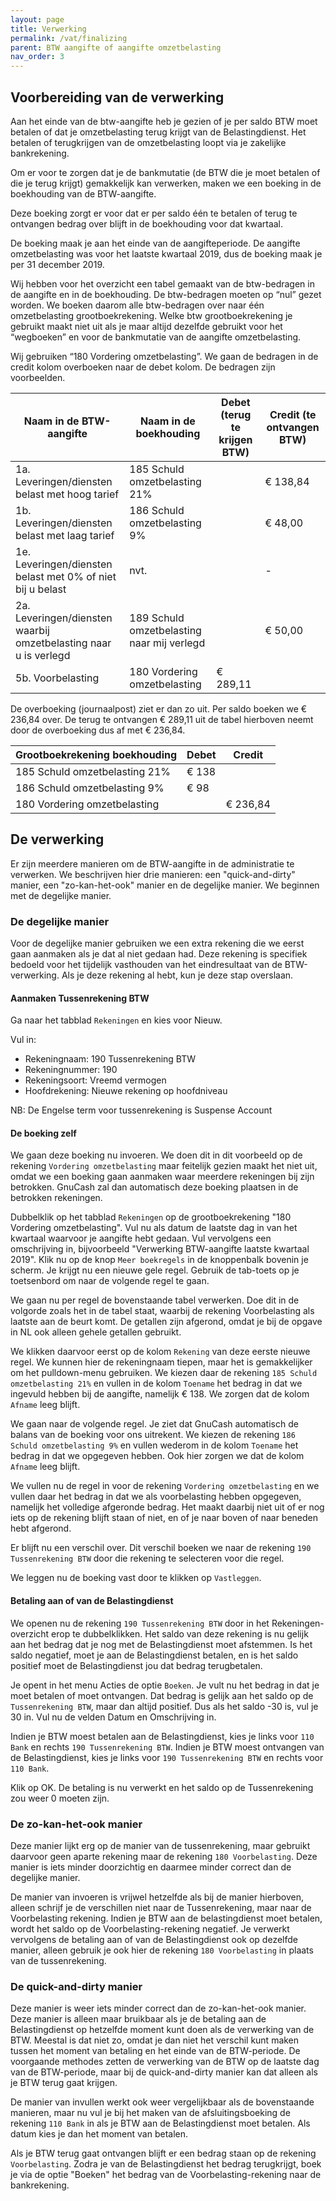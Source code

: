 ```yaml
---
layout: page
title: Verwerking
permalink: /vat/finalizing
parent: BTW aangifte of aangifte omzetbelasting
nav_order: 3
---
```


## Voorbereiding van de verwerking

Aan het einde van de btw-aangifte heb je gezien of je per saldo BTW moet betalen of dat je omzetbelasting terug krijgt van de Belastingdienst. Het betalen of terugkrijgen van de omzetbelasting loopt via je zakelijke bankrekening.

Om er voor te zorgen dat je de bankmutatie (de BTW die je moet betalen of die je terug krijgt) gemakkelijk kan verwerken, maken we een boeking in de boekhouding van de BTW-aangifte.

Deze boeking zorgt er voor dat er per saldo één te betalen of terug te ontvangen bedrag over blijft in de boekhouding voor dat kwartaal.

De boeking maak je aan het einde van de aangifteperiode. De aangifte omzetbelasting was voor het laatste kwartaal 2019, dus de boeking maak je per 31 december 2019.

Wij hebben voor het overzicht een tabel gemaakt van de btw-bedragen in de aangifte en in de boekhouding. De btw-bedragen moeten op “nul” gezet worden. We boeken daarom alle btw-bedragen over naar één omzetbelasting grootboekrekening. Welke btw grootboekrekening je gebruikt maakt niet uit als je maar altijd dezelfde gebruikt voor het “wegboeken” en voor de bankmutatie van de aangifte omzetbelasting.

Wij gebruiken “180 Vordering omzetbelasting”. We gaan de bedragen in de credit kolom overboeken naar de debet kolom. De bedragen zijn voorbeelden.

|Naam in de BTW-aangifte                         |Naam in de boekhouding          |    Debet (terug te krijgen BTW)| Credit (te ontvangen BTW)|
|------------------------------------------------|--------------------------------|--------------------------------|--------------------------|
|1a. Leveringen/diensten belast met hoog tarief  | 185 Schuld omzetbelasting 21%  |                                |                  € 138,84|
|1b. Leveringen/diensten belast met laag tarief  | 186 Schuld omzetbelasting 9%   |                                |                  €  48,00|
|1e. Leveringen/diensten belast met 0% of niet bij u belast | nvt.                |                                |                         -|
|2a. Leveringen/diensten waarbij omzetbelasting naar u is verlegd | 189 Schuld omzetbelasting naar mij verlegd |   |                  €  50,00|
|5b. Voorbelasting                               | 180 Vordering omzetbelasting   | €                        289,11|                          |

De overboeking (journaalpost) ziet er dan zo uit. Per saldo boeken we € 236,84 over. De terug te ontvangen € 289,11 uit de tabel hierboven neemt door de overboeking dus af met € 236,84.

|Grootboekrekening boekhouding              | Debet   | Credit  |
|-------------------------------------------|---------|---------|
|185 Schuld omzetbelasting 21%              | € 138   |         |
|186 Schuld omzetbelasting 9%               | €  98   |         |
|180 Vordering omzetbelasting               |         | € 236,84|

## De verwerking

Er zijn meerdere manieren om de BTW-aangifte in de administratie te verwerken.
We beschrijven hier drie manieren: een "quick-and-dirty" manier, een "zo-kan-het-ook" manier en de degelijke manier.
We beginnen met de degelijke manier.

### De degelijke manier

Voor de degelijke manier gebruiken we een extra rekening die we eerst gaan aanmaken als je dat al niet gedaan had.
Deze rekening is specifiek bedoeld voor het tijdelijk vasthouden van het eindresultaat van de BTW-verwerking.
Als je deze rekening al hebt, kun je deze stap overslaan.

#### Aanmaken Tussenrekening BTW

Ga naar het tabblad `Rekeningen` en kies voor Nieuw.

Vul in:
- Rekeningnaam: 190 Tussenrekening BTW 
- Rekeningnummer: 190
- Rekeningsoort: Vreemd vermogen
- Hoofdrekening: Nieuwe rekening op hoofdniveau

NB: De Engelse term voor tussenrekening is Suspense Account

#### De boeking zelf

We gaan deze boeking nu invoeren. We doen dit in dit voorbeeld op de rekening `Vordering omzetbelasting` maar feitelijk gezien maakt het niet uit, omdat we een boeking gaan aanmaken waar meerdere rekeningen bij zijn betrokken. GnuCash zal dan automatisch deze boeking plaatsen in de betrokken rekeningen.

Dubbelklik op het tabblad `Rekeningen` op de grootboekrekening "180 Vordering omzetbelasting". Vul nu als datum de laatste dag in van het kwartaal waarvoor je aangifte hebt gedaan. Vul vervolgens een omschrijving in, bijvoorbeeld "Verwerking BTW-aangifte laatste kwartaal 2019".
Klik nu op de knop `Meer boekregels` in de knoppenbalk bovenin je scherm. Je krijgt nu een nieuwe gele regel. Gebruik de tab-toets op je toetsenbord om naar de volgende regel te gaan.

We gaan nu per regel de bovenstaande tabel verwerken. Doe dit in de volgorde zoals het in de tabel staat, waarbij de rekening Voorbelasting als laatste aan de beurt komt. De getallen zijn afgerond, omdat je bij de opgave in NL ook alleen gehele getallen gebruikt.

We klikken daarvoor eerst op de kolom `Rekening` van deze eerste nieuwe regel. We kunnen hier de rekeningnaam tiepen, maar het is gemakkelijker om het pulldown-menu gebruiken. We kiezen daar de rekening `185 Schuld omzetbelasting 21%` en vullen in de kolom `Toename` het bedrag in dat we ingevuld hebben bij de aangifte, namelijk € 138. We zorgen dat de kolom `Afname` leeg blijft.

We gaan naar de volgende regel. Je ziet dat GnuCash automatisch de balans van de boeking voor ons uitrekent.
We kiezen de rekening `186 Schuld omzetbelasting 9%` en vullen wederom in de kolom `Toename` het bedrag in dat we opgegeven hebben. Ook hier zorgen we dat de kolom `Afname` leeg blijft.

We vullen nu de regel in voor de rekening `Vordering omzetbelasting` en we vullen daar het bedrag in dat we als voorbelasting hebben opgegeven, namelijk het volledige afgeronde bedrag. Het maakt daarbij niet uit of er nog iets op de rekening blijft staan of niet, en of je naar boven of naar beneden hebt afgerond.

Er blijft nu een verschil over. Dit verschil boeken we naar de rekening `190 Tussenrekening BTW` door die rekening te selecteren voor die regel.

We leggen nu de boeking vast door te klikken op `Vastleggen`. 

#### Betaling aan of van de Belastingdienst

We openen nu de rekening `190 Tussenrekening BTW` door in het Rekeningen-overzicht erop te dubbelklikken.
Het saldo van deze rekening is nu gelijk aan het bedrag dat je nog met de Belastingdienst moet afstemmen. Is het saldo negatief, moet je aan de Belastingdienst betalen, en is het saldo positief moet de Belastingdienst jou dat bedrag terugbetalen.

Je opent in het menu Acties de optie `Boeken`. Je vult nu het bedrag in dat je moet betalen of moet ontvangen. Dat bedrag is gelijk aan het saldo op de `Tussenrekening BTW`, maar dan altijd positief. Dus als het saldo -30 is, vul je 30 in. 
Vul nu de velden Datum en Omschrijving in.

Indien je BTW moest betalen aan de Belastingdienst, kies je links voor `110 Bank` en rechts `190 Tussenrekening BTW`.
Indien je BTW moest ontvangen van de Belastingdienst, kies je links voor `190 Tussenrekening BTW` en rechts voor `110 Bank`.

Klik op OK. De betaling is nu verwerkt en het saldo op de Tussenrekening zou weer 0 moeten zijn.

### De zo-kan-het-ook manier

Deze manier lijkt erg op de manier van de tussenrekening, maar gebruikt daarvoor geen aparte rekening maar de rekening `180 Voorbelasting`.
Deze manier is iets minder doorzichtig en daarmee minder correct dan de degelijke manier.

De manier van invoeren is vrijwel hetzelfde als bij de manier hierboven, alleen schrijf je de verschillen niet naar de Tussenrekening, maar naar de Voorbelasting rekening. Indien je BTW aan de belastingdienst moet betalen, wordt het saldo op de Voorbelasting-rekening negatief. Je verwerkt vervolgens de betaling aan of van de Belastingdienst ook op dezelfde manier, alleen gebruik je ook hier de rekening `180 Voorbelasting` in plaats van de tussenrekening.

### De quick-and-dirty manier

Deze manier is weer iets minder correct dan de zo-kan-het-ook manier. Deze manier is alleen maar bruikbaar als je de betaling aan de Belastingdienst op hetzelfde moment kunt doen als de verwerking van de BTW. Meestal is dat niet zo, omdat je dan niet het verschil kunt maken tussen het moment van betaling en het einde van de BTW-periode.
De voorgaande methodes zetten de verwerking van de BTW op de laatste dag van de BTW-periode, maar bij de quick-and-dirty manier kan dat alleen als je BTW terug gaat krijgen.

De manier van invullen werkt ook weer vergelijkbaar als de bovenstaande manieren, maar nu vul je bij het maken van de afsluitingsboeking de rekening `110 Bank` in als je BTW aan de Belastingdienst moet betalen. Als datum kies je dan het moment van betalen.

Als je BTW terug gaat ontvangen blijft er een bedrag staan op de rekening `Voorbelasting`. Zodra je van de Belastingdienst het bedrag terugkrijgt, boek je via de optie "Boeken" het bedrag van de Voorbelasting-rekening naar de bankrekening.
